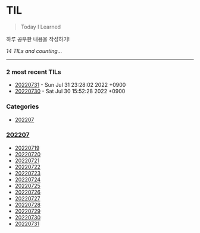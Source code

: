 # TIL
> Today I Learned

하루 공부한 내용을 작성하기!


_14 TILs and counting..._

---

### 2 most recent TILs

- [20220731](202207/20220731.md) - Sun Jul 31 23:28:02 2022 +0900
- [20220730](202207/20220730.md) - Sat Jul 30 15:52:28 2022 +0900

### Categories

- [202207](#202207)

### [202207](#202207)
- [20220719](202207/20220719.md)
- [20220720](202207/20220720.md)
- [20220721](202207/20220721.md)
- [20220722](202207/20220722.md)
- [20220723](202207/20220723.md)
- [20220724](202207/20220724.md)
- [20220725](202207/20220725.md)
- [20220726](202207/20220726.md)
- [20220727](202207/20220727.md)
- [20220728](202207/20220728.md)
- [20220729](202207/20220729.md)
- [20220730](202207/20220730.md)
- [20220731](202207/20220731.md)

[1]: https://simonwillison.net/2020/Apr/20/self-rewriting-readme/
[2]: https://github.com/jbranchaud/til
[3]: https://github.com/cflynn07/github-action-til-autoformat-readme

